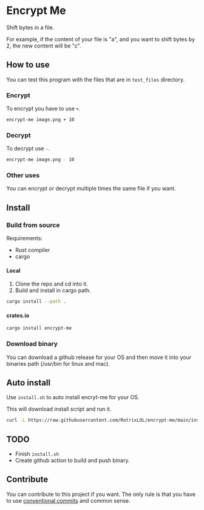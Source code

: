 # Encrypt Me

Shift bytes in a file.

For example, if the content of your file is "a", and you want to shift bytes by 2, the new content will be "c".

## How to use

You can test this program with the files that are in `test_files` directory.

### Encrypt

To encrypt you have to use `+`.

```sh
encrypt-me image.png + 10
```

### Decrypt

To decrypt use `-`.

```sh
encrypt-me image.png - 10
```

### Other uses

You can encrypt or decrypt multiple times the same file if you want.

## Install

### Build from source

Requirements:

- Rust compiler
- cargo

#### Local

1. Clone the repo and cd into it.
2. Build and install in cargo path.

```sh
cargo install --path .
```

#### crates.io

```sh
cargo install encrypt-me
```

### Download binary

You can download a github release for your OS and then move it into your binaries path (/usr/bin for linux and mac).

## Auto install

Use `install.sh` to auto install encryt-me for your OS.

This will download install script and run it.

```sh
curl -L https://raw.githubusercontent.com/RotrixLOL/encrypt-me/main/install.sh | sh
```

## TODO

- Finish `install.sh`
- Create github action to build and push binary.

## Contribute

You can contribute to this project if you want. The only rule is that you have to use [conventional commits](conventionalcommits.org) and common sense.
